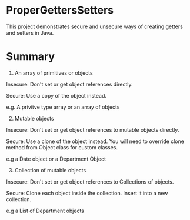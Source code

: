 # ProperGettersSetters
This project demonstrates secure and unsecure ways of creating getters and setters in Java.

# Summary
1. An array of primitives or objects

Insecure: Don't set or get object references directly. 

Secure: Use a copy of the object instead.

e.g. A privitve type array or an array of objects

2. Mutable objects

Insecure: Don't set or get object references to mutable objects directly. 

Secure: Use a clone of the object instead. You will need to override clone method from Object class for custom classes.

e.g a Date object or a Department Object

3. Collection of mutable objects

Insecure: Don't set or get object references to Collections of objects. 

Secure: Clone each object inside the collection. Insert it into a new collection.

e.g a List of Department objects
